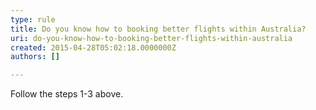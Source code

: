 ```yaml
---
type: rule
title: Do you know how to booking better flights within Australia?
uri: do-you-know-how-to-booking-better-flights-within-australia
created: 2015-04-28T05:02:18.0000000Z
authors: []

---
```


​Follow the steps 1-3 above.​​
